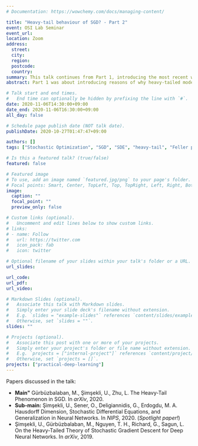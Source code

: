 ```yaml
---
# Documentation: https://wowchemy.com/docs/managing-content/

title: "Heavy-tail behaviour of SGD? - Part 2"
event: OSI Lab Seminar
event_url:
location: Zoom
address:
  street:
  city:
  region:
  postcode:
  country:
summary: This talk continues from Part 1, introducing the most recent works on the heavy-tailed theories of SGD dynamics.
abstract: Part 1 was about introducing reasons of why heavy-tailed model should be used to describe the SGD dynamics. This talk(Part 2) gives a from-ground talk on necessary mathematical background, and most importantly, **where the heavy-tailedness comes from.** If time allows, we shall also look at how Hausdorff dimension of the path of SGD is directly related to the generalization capability, where the behavior of SGD is described using Feller process. On the way, various papers (ICML2019, ICML2020, NIPS2020, arXiv) will be briefly introduced.

# Talk start and end times.
#   End time can optionally be hidden by prefixing the line with `#`.
date: 2020-11-06T14:30:00+09:00
date_end: 2020-11-06T16:30:00+09:00
all_day: false

# Schedule page publish date (NOT talk date).
publishDate: 2020-10-27T01:47:47+09:00

authors: []
tags: ["Stochastic Optimization", "SGD", "SDE", "heavy-tail", "Feller process", "Hausdorff dimension"]

# Is this a featured talk? (true/false)
featured: false

# Featured image
# To use, add an image named `featured.jpg/png` to your page's folder. 
# Focal points: Smart, Center, TopLeft, Top, TopRight, Left, Right, BottomLeft, Bottom, BottomRight.
image:
  caption: ""
  focal_point: ""
  preview_only: false

# Custom links (optional).
#   Uncomment and edit lines below to show custom links.
# links:
# - name: Follow
#   url: https://twitter.com
#   icon_pack: fab
#   icon: twitter

# Optional filename of your slides within your talk's folder or a URL.
url_slides:

url_code:
url_pdf:
url_video:

# Markdown Slides (optional).
#   Associate this talk with Markdown slides.
#   Simply enter your slide deck's filename without extension.
#   E.g. `slides = "example-slides"` references `content/slides/example-slides.md`.
#   Otherwise, set `slides = ""`.
slides: ""

# Projects (optional).
#   Associate this post with one or more of your projects.
#   Simply enter your project's folder or file name without extension.
#   E.g. `projects = ["internal-project"]` references `content/project/deep-learning/index.md`.
#   Otherwise, set `projects = []`.
projects: ["practical-deep-learning"]
---
```


Papers discussed in the talk:
- **Main"** Gürbüzbalaban, M., Şimşekli, U., Zhu, L. The Heavy-Tail Phenomenon in SGD. In *arXiv*, 2020.
- **Sub-main:** Şimşekli, U., Sener, O., Deligiannidis, G., Erdogdu, M. A. Hausdorff Dimension, Stochastic Differential Equations, and Generalization in Neural Networks. In *NIPS*, 2020. (*Spotlight paper!*)
- Şimşekli, U., Gürbüzbalaban, M., Nguyen, T. H., Richard, G., Sagun, L. On the Heavy-Tailed Theory of Stochastic Gradient Descent for Deep Neural Networks. In *arXiv*, 2019.
